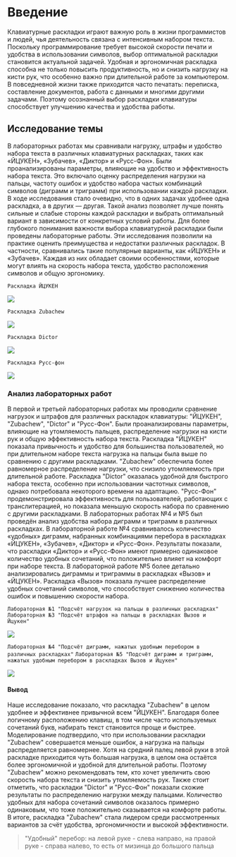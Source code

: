 # **Введение**
Клавиатурные раскладки играют важную роль в жизни программистов и людей, чья деятельность связана с интенсивным набором текста. Поскольку программирование требует высокой скорости печати и удобства в использовании символов, выбор оптимальной раскладки становится актуальной задачей. Удобная и эргономичная раскладка способна не только повысить продуктивность, но и снизить нагрузку на кисти рук, что особенно важно при длительной работе за компьютером. В повседневной жизни также приходится часто печатать: переписка, составление документов, работа с данными и многими другими задачами. Поэтому осознанный выбор раскладки клавиатуры способствует улучшению качества и удобства работы.

## **Исследование темы**
В лабораторных работах мы сравнивали нагрузку, штрафы и удобство набора текста в различных клавиатурных раскладках, таких как «ЙЦУКЕН», «Зубачев», «Диктор» и «Русс-Фон». Были проанализированы параметры, влияющие на удобство и эффективность набора текста. Это включало оценку распределения нагрузки на пальцы, частоту ошибок и удобство набора частых комбинаций символов (диграмм и триграмм) при использовании каждой раскладки. В ходе исследования стало очевидно, что в одних задачах удобнее одна раскладка, а в других — другая. Такой анализ позволяет лучше понять сильные и слабые стороны каждой раскладки и выбрать оптимальный вариант в зависимости от конкретных условий работы. Для более глубокого понимания важности выбора клавиатурной раскладки были проведены лабораторные работы. Эти исследования позволили на практике оценить преимущества и недостатки различных раскладок. В частности, сравнивались такие популярные варианты, как «ЙЦУКЕН» и «Зубачев». Каждая из них обладает своими особенностями, которые могут влиять на скорость набора текста, удобство расположения символов и общую эргономику.

`Раскладка ЙЦУКЕН`

![](https://sun9-59.userapi.com/impg/5SUZPbK0UnKZ5Go9lz9hgAt1juGxOZeIvVZjgw/YS4YEjziL5M.jpg?size=1200x430&quality=96&sign=bd7a14e3f245f9372c1fad26800640bd&type=album)

`Раскладка Zubachew`

![](https://sun9-73.userapi.com/impg/Jet1oMHELKDzP9M0DGTsiLx5evrTVxRE7aGeWw/svXfcmPp7_4.jpg?size=762x281&quality=95&sign=a8a64c604f9cc4b32824789f2113ec98&type=album)

`Раскладка Dictor`

![](https://miro.medium.com/v2/resize:fit:1200/1*qpmNnVfeYi_8B-k4y9IEFg.png)

`Раскладка Русс-фон`

![](https://habrastorage.org/getpro/habr/upload_files/7bc/9e1/b15/7bc9e1b153e121019b1a88ff1ef1b105.png)

### **Анализ лабораторных работ**

В первой и третьей лабораторных работах мы проводили сравнение нагрузок и штрафов для различных раскладок клавиатуры: "ЙЦУКЕН", "Zubachew", "Dictor" и "Русс-Фон". Были проанализированы параметры, влияющие на утомляемость пальцев, распределение нагрузки на кисти рук и общую эффективность набора текста.
Раскладка "ЙЦУКЕН" показала привычность и удобство для большинства пользователей, но при длительном наборе текста нагрузка на пальцы была выше по сравнению с другими раскладками. "Zubachew" обеспечила более равномерное распределение нагрузки, что снизило утомляемость при длительной работе. Раскладка "Dictor" оказалась удобной для быстрого набора текста, особенно при использовании частотных символов, однако потребовала некоторого времени на адаптацию. "Русс-Фон" продемонстрировала эффективность для пользователей, работающих с транслитерацией, но показала меньшую скорость набора по сравнению с другими раскладками.
В лабораторных работах №4 и №5 был проведён анализ удобства набора диграмм и триграмм в различных раскладках. В лабораторной работе №4 сравнивалось количество «удобных» диграмм, набранных комбинациями перебора в раскладках «ЙЦУКЕН», «Зубачев», «Диктор» и «Русс-Фон». Результаты показали, что раскладки «Диктор» и «Русс-Фон» имеют примерно одинаковое количество удобных сочетаний, что положительно влияет на комфорт при наборе текста. В лабораторной работе №5 более детально анализировались диграммы и триграммы в раскладках «Вызов» и «ЙЦУКЕН». Раскладка «Вызов» показала лучшее распределение удобных сочетаний символов, что способствует снижению количества ошибок и повышению скорости набора.

`Лабораторная №1 "Подсчёт нагрузок на пальцы в различных раскладках"`
`Лабораторная №3 "Подсчёт штрафов на пальцы в раскладках Вызов и Йцукен"`

![](https://psv4.userapi.com/s/v1/d/5PT6q8k_8gSFoNQJyAq63zCiq5c7vBmmC_RWXL6xf4dtiJW6GCYqn4IsYbKBlRAa4T0SYV1-5i2Z4ZKIpzIx0qQo7aL-iCAnXhf-jHx3V72vEfB8YnRylQ/lab1-3.png)

`Лабораторная №4 "Подсчёт диграмм, нажатых удобным перебором в различных раскладках"`
`Лабораторная №5 "Подсчёт диграмм и триграмм, нажатых удобным перебором в раскладках Вызов и Йцукен"`

![](https://sun9-8.userapi.com/impg/POYuVpNfHr6x8UnEg4CiVS1rI-10oWPxKw8h1g/RXVMvjpGrlQ.jpg?size=1800x1200&quality=95&sign=b569927fe7dcd2cc41a9ebeb17df5871&type=album)

#### **Вывод**

Наше исследование показало, что раскладка "Zubachew" в целом удобнее и эффективнее привычной всем "ЙЦУКЕН". Благодаря более логичному расположению клавиш, в том числе часто используемых сочетаний букв, набирать текст становится проще и быстрее. Моделирование подтвердило, что при использовании раскладки "Zubachew" совершается меньше ошибок, а нагрузка на пальцы распределяется равномернее.
Хотя на средний палец левой руки в этой раскладке приходится чуть большая нагрузка, в целом она остаётся более эргономичной и удобной для длительной работы. Поэтому "Zubachew" можно рекомендовать тем, кто хочет увеличить свою скорость набора текста и снизить утомляемость рук.
Также стоит отметить, что раскладки "Dictor" и "Русс-Фон" показали схожие результаты по распределению нагрузки между пальцами. Количество удобных для набора сочетаний символов оказалось примерно одинаковым, что тоже положительно сказывается на комфорте работы.
В итоге, раскладка "Zubachew" стала лидером среди рассмотренных вариантов за счёт удобства, эргономичности и высокой эффективности.

> "Удобный" перебор: на левой руке - слева направо, на правой руке - справа налево, то есть от мизинца до большого пальца
